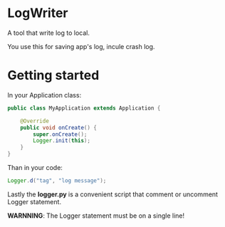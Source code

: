 # LogWriter
A tool that write log to local.

You use this for saving app's log, incule crash log.

# Getting started
In your Application class:
``` java
public class MyApplication extends Application {

    @Override
    public void onCreate() {
        super.onCreate();
        Logger.init(this);
    }
}
```

Than in your code:
``` java
Logger.d("tag", "log message");
```
 
 Lastly the **logger.py** is a convenient script that comment or uncomment Logger statement.  

**WARNNING**: The Logger statement must be on a single line!
